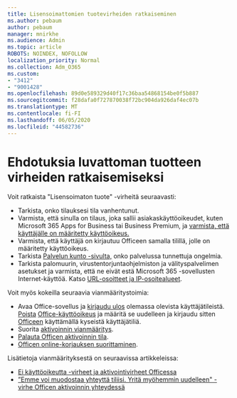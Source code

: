 ```yaml
---
title: Lisensoimattomien tuotevirheiden ratkaiseminen
ms.author: pebaum
author: pebaum
manager: mnirkhe
ms.audience: Admin
ms.topic: article
ROBOTS: NOINDEX, NOFOLLOW
localization_priority: Normal
ms.collection: Adm_O365
ms.custom:
- "3412"
- "9001428"
ms.openlocfilehash: 89d0e589329d40f17c36baa54868154be0f5b887
ms.sourcegitcommit: f28dafa0f727870038f72bc904da926daf4ec07b
ms.translationtype: MT
ms.contentlocale: fi-FI
ms.lasthandoff: 06/05/2020
ms.locfileid: "44582736"
---
```

# <a name="suggestions-for-solving-unlicensed-product-errors"></a>Ehdotuksia luvattoman tuotteen virheiden ratkaisemiseksi

Voit ratkaista "Lisensoimaton tuote" -virheitä seuraavasti:

- Tarkista, onko tilauksesi tila vanhentunut.
- Varmista, että sinulla on tilaus, joka sallii asiakaskäyttöoikeudet, kuten Microsoft 365 Apps for Business tai Business Premium, ja [varmista, että käyttäjälle on määritetty käyttöoikeus.](https://docs.microsoft.com/microsoft-365/admin/add-users/add-users) 
- Varmista, että käyttäjä on kirjautuu Officeen samalla tilillä, jolle on määritetty käyttöoikeus.
- Tarkista [Palvelun kunto -sivulta,](https://docs.microsoft.com/office365/enterprise/view-service-health) onko palvelussa tunnettuja ongelmia.
- Tarkista palomuurin, virustentorjuntaohjelmiston ja välityspalvelimen asetukset ja varmista, että ne eivät estä Microsoft 365 -sovellusten Internet-käyttöä. Katso [URL-osoitteet ja IP-osoitealueet](https://docs.microsoft.com/office365/enterprise/urls-and-ip-address-ranges).

Voit myös kokeilla seuraavia vianmääritystoimia: 

- Avaa Office-sovellus ja [kirjaudu ulos](https://support.office.com/article/5a20dc11-47e9-4b6f-945d-478cb6d92071) olemassa olevista käyttäjätileistä. [Poista](https://docs.microsoft.com/microsoft-365/admin/manage/remove-licenses-from-users) [Office-käyttöoikeus](https://docs.microsoft.com/microsoft-365/admin/manage/assign-licenses-to-users) ja määritä se uudelleen ja kirjaudu sitten [Officeen](https://support.office.com/article/628ea040-f265-49de-b986-be09c3ebf8a9) käyttämällä kyseistä käyttäjätiliä.
- Suorita [aktivoinnin vianmääritys](https://aka.ms/SARA-OfficeActivation-Alchemy).
- [Palauta Officen aktivoinnin tila](https://docs.microsoft.com/office365/troubleshoot/activation/reset-office-365-proplus-activation-state). 
- [Officen online-korjauksen suorittaminen](https://support.office.com/Article/7821d4b6-7c1d-4205-aa0e-a6b40c5bb88b).

Lisätietoja vianmäärityksestä on seuraavissa artikkeleissa: 

- [Ei käyttöoikeutta -virheet ja aktivointivirheet Officessa](https://support.office.com/Article/0d23d3c0-c19c-4b2f-9845-5344fedc4380)
- [”Emme voi muodostaa yhteyttä tiliisi. Yritä myöhemmin uudelleen" -virhe Officen aktivoinnin yhteydessä](https://docs.microsoft.com/office/troubleshoot/activation-installation/issue-when-activate-office-from-office-365)